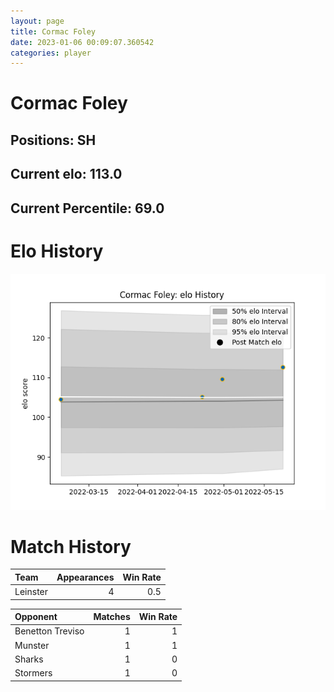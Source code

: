 ```yaml
---  
layout: page  
title: Cormac Foley  
date: 2023-01-06 00:09:07.360542  
categories: player  
---
```

# Cormac Foley

## Positions: SH

## Current elo: 113.0

## Current Percentile: 69.0

# Elo History


![elo history](history_CormacFoley.png)
# Match History


| Team     |   Appearances |   Win Rate |
|:---------|--------------:|-----------:|
| Leinster |             4 |        0.5 |

| Opponent         |   Matches |   Win Rate |
|:-----------------|----------:|-----------:|
| Benetton Treviso |         1 |          1 |
| Munster          |         1 |          1 |
| Sharks           |         1 |          0 |
| Stormers         |         1 |          0 |